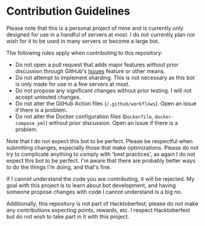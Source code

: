 # Contribution Guidelines
Please note that this is a personal project of mine and is currently only designed for use in a handful of servers at most. I do not currently plan nor wish for it to be used in many servers or become a large bot.

The following rules apply when contributing to this repository:
- Do not open a pull request that adds major features without prior discussion through GitHub's [Issues](https://github.com/FloatingMilkshake/MechanicalMilkshake/issues) feature or other means. 
- Do not attempt to implement sharding. This is not necessary as this bot is only made for use in a few servers at most. 
- Do not propose any significant changes without prior testing. I will not accept untested changes.
- Do not alter the GitHub Action files (`/.github/workflows`). Open an issue if there is a problem.
- Do not alter the Docker configuration files (`Dockerfile`, `docker-compose.yml`) without prior discussion. Open an issue if there is a problem.

Note that I do not expect this bot to be perfect. Please be respectful when submitting changes, especially those that make optimizations. Please do not try to complicate anything to comply with 'best practices', as again I do not expect this bot to be perfect. I'm aware that there are probably better ways to do the things I'm doing, and that's fine.

If I cannot understand the code you are contributing, it will be rejected. My goal with this project is to learn about bot development, and having someone propose changes with code I cannot understand is a big no.

Additionally, this repository is not part of Hacktoberfest; please do not make any contributions expecting points, rewards, etc. I respect Hacktoberfest but do not wish to take part in it with this project.
